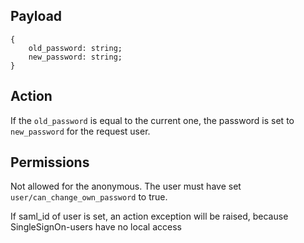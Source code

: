 ## Payload
```
{
    old_password: string;
    new_password: string;
}
```

## Action
If the `old_password` is equal to the current one, the password is set to `new_password` for the request user.

## Permissions
Not allowed for the anonymous. The user must have set `user/can_change_own_password` to true.

If saml_id of user is set, an action exception will be raised, because SingleSignOn-users have no local access
